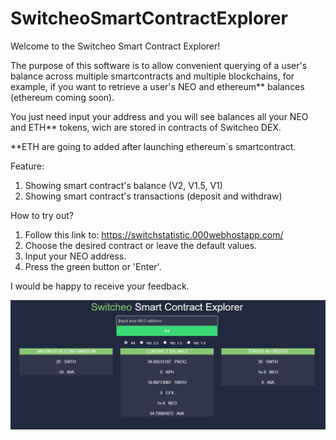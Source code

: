 # SwitcheoSmartContractExplorer

Welcome to the Switcheo Smart Contract Explorer!

The purpose of this software is to allow convenient querying of a user's balance across multiple smartcontracts and multiple blockchains, for example, if you want to retrieve a user's NEO and ethereum** balances (ethereum coming soon).

You just need input your address and you will see balances all your NEO and ETH** tokens, wich are stored in contracts of Switcheo DEX.

**ETH are going to added after launching ethereum`s smartcontract.

Feature:
1. Showing smart contract's balance (V2, V1.5, V1)
2. Showing smart contract's transactions (deposit and withdraw)

How to try out? 

1. Follow this link to: https://switchstatistic.000webhostapp.com/
2. Choose the desired contract or leave the default values.
3. Input your NEO address.
4. Press the green button or 'Enter'.

I would be happy to receive your feedback.

![ScreenShort](https://raw.githubusercontent.com/alekcangp/SwitcheoSmartContractExplorer/master/img.jpg)
